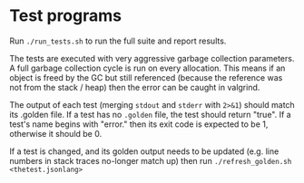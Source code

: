 # Test programs

Run `./run_tests.sh` to run the full suite and report results.

The tests are executed with very aggressive garbage collection parameters.  A full garbage
collection cycle is run on every allocation.  This means if an object is freed by the GC but still
referenced (because the reference was not from the stack / heap) then the error can be caught in
valgrind.

The output of each test (merging `stdout` and `stderr` with `2>&1`) should match its .golden file.  If a
test has no `.golden` file, the test should return "true".  If a test's name begins with "error." then
its exit code is expected to be 1, otherwise it should be 0.

If a test is changed, and its golden output needs to be updated (e.g. line numbers in stack traces
no-longer match up) then run `./refresh_golden.sh <thetest.jsonlang>`
